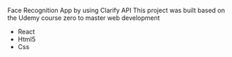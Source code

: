 Face Recognition App by using Clarify API
This project was built based on the Udemy course zero to master web development

- React
- Html5
- Css
